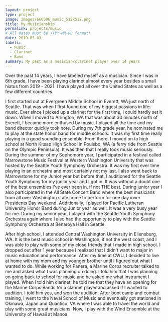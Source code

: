 ```yaml
---
layout: project
type: project
image: images/666506_music_512x512.png
title: My Musicianship
permalink: projects/music
# All dates must be YYYY-MM-DD format!
date: 2019-05-03
labels:
  - Music
  - Clarinet
  - Band
summary: My past as a musician/clarinet player over 14 years
---
```


Over the past 14 years, I have labeled myself as a musician. Since I was in 6th grade, I have been playing clarinet almost every year besides a small hiatus from 2019 - 2021. I have played all over the United States as well as a few different countries.

I first started out at Evergreen Middle School in Everett, WA just north of Seattle. That was when I first found one of my biggest passions in life: music. Ever since I picked up a clarinet for the first time, I could hardly set it down. When I moved to Arlington, WA that was about 30 minutes north of Everett, I became more enthused by music. I played all the time and my band director quickly took note. During my 7th grade year, he nominated me to play at the state honor band for middle schools. It was my first time really playing in a good sounding ensemble. From there, I moved on to high school at North Kitsap High School in Poulsbo, WA (a ferry ride from Seattle on the Olympic Peninsula). It was then that I really took music seriously. During the summer of my Sophomore year, I participated in a festival called Marrowstone Music Festival at Western Washington University that was hosted by the Seattle Youth Symphony Orchestra. It was my first ever time playing in an orchestra and most certainly not my last. I also went back to Marrowstone for my Junior year but before that, I auditioned for the Seattle Youth Symphony for my junior year and I got in. It was without a doubt one of the best ensembles I've ever been in, if not THE best. During junior year I also participated in the All State Concert Band where the best musicians from all over Washington state come to perform for one day iover Presidents Day weekend. Additionally, I played for Pacific Lutheran University Honor Band during Junior year as well. It was a very busy year for me. During my senior year, I played with the Seattle Youth Symphony Orchestra again where I also had the opportunity to play with the Seattle Symphony Orchestra at Benaroya Hall in Seattle. 

After high school, I attended Central Washington University in Ellensburg, WA. It is the best music school in Washington, if not the west coast, and I was able to play with some of my close friends that I made in high school. I dropped out after 1 year because I realized that I didn't want to major in music education and performance. After my time at CWU, I decided to live at home with my mom and my younger brother until I figured out what I wanted to do. While working for Panera, a Marine Corps recruiter talked to me and asked what I was planning on doing. I told him that I was planning on going back to school for music and he asked me what 
instrument I played. When I told him clarinet, he told me that they have an opening for the Marine Corps Bands for a clarinet player and asked if I wanted to audition. I told him yes, and won the audition. After boot camp and combat training, I went to the Naval School of Music and eventually got stationed in Okinawa, Japan and Quantico, VA where I was able to travel the world and play with some great musicians. Now, I play with the Wind Ensemble at the University of Hawaii at Manoa. 
